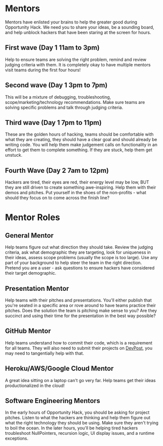 # Mentors
Mentors have enlisted your brains to help the greater good during Opportunity Hack. We need you to share your ideas, be a sounding board, and help unblock hackers that have been staring at the screen for hours.

## First wave (Day 1 11am to 3pm) 

Help to ensure teams are solving the right problem, remind and review judging criteria with them. It is completely okay to have multiple mentors visit teams during the first four hours!

## Second wave (Day 1 3pm to 7pm)

This will be a mixture of debugging, troubleshooting, scope/marketing/technology recommendations. Make sure teams are solving specific problems and talk through judging criteria.

## Third wave (Day 1 7pm to 11pm)

These are the golden hours of hacking, teams should be comfortable with what they are creating, they should have a clear goal and should already be writing code. You will help them make judgement calls on functionality in an effort to get them to complete something. If they are stuck, help them get unstuck.

## Fourth Wave (Day 2 7am to 12pm)

Hackers are tired, their eyes are red, their energy level may be low, BUT they are still driven to create something awe-inspiring. Help them with their demos and pitches. Put yourself in the shoes of the non-profits - what should they focus on to come across the finish line?

# Mentor Roles

## General Mentor 

Help teams figure out what direction they should take. Review the judging criteria, ask what demographic they are targeting, look for uniqueness in their ideas, assess scope problems (usually the scope is too large). Use any part of your background to help steer the team in the right direction. Pretend you are a user - ask questions to ensure hackers have considered their target demographic.

## Presentation Mentor 

Help teams with their pitches and presentations. You'll either publish that you're seated in a specific area or rove around to have teams practice their pitches. Does the solution the team is pitching make sense to you? Are they succinct and using their time for the presentation in the best way possible?

## GitHub Mentor 

Help teams understand how to commit their code, which is a requirement for all teams. They will also need to submit their projects on [DevPost](devpost.md), you may need to tangentially help with that.

## Heroku/AWS/Google Cloud Mentor

A great idea sitting on a laptop can't go very far. Help teams get their ideas productionalized in the cloud!

## Software Engineering Mentors 

In the early hours of Opportunity Hack, you should be asking for project pitches. Listen to what the hackers are thinking and help them figure out what the right technology they should be using. Make sure they aren't trying to boil the ocean. In the later hours, you'll be helping tired hackers troubleshoot NullPointers, recursion logic, UI display issues, and a runtime exceptions.
